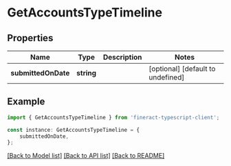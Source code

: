 # GetAccountsTypeTimeline


## Properties

Name | Type | Description | Notes
------------ | ------------- | ------------- | -------------
**submittedOnDate** | **string** |  | [optional] [default to undefined]

## Example

```typescript
import { GetAccountsTypeTimeline } from 'fineract-typescript-client';

const instance: GetAccountsTypeTimeline = {
    submittedOnDate,
};
```

[[Back to Model list]](../README.md#documentation-for-models) [[Back to API list]](../README.md#documentation-for-api-endpoints) [[Back to README]](../README.md)
